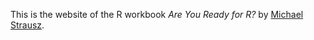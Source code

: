 This is the website of the R workbook _Are You Ready for R?_ by <a href="https://www.michaelstrausz.com/">Michael Strausz</a>.
